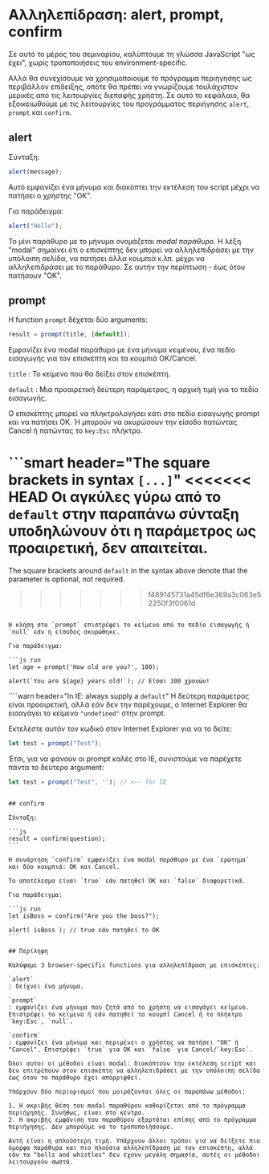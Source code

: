 # Αλληλεπίδραση: alert, prompt, confirm

Σε αυτό το μέρος του σεμιναρίου, καλύπτουμε τη γλώσσα JavaScript "ως έχει", χωρίς τροποποιήσεις του environment-specific.

Αλλά θα συνεχίσουμε να χρησιμοποιούμε το πρόγραμμα περιήγησης ως περιβάλλον επίδειξης, οπότε θα πρέπει να γνωρίζουμε τουλάχιστον μερικές από τις λειτουργίες διεπαφής χρήστη. Σε αυτό το κεφάλαιο, θα εξοικειωθούμε με τις λειτουργίες του προγράμματος περιήγησης `alert`, `prompt` και `confirm`.


## alert

Σύνταξη:

```js
alert(message);
```

Αυτό εμφανίζει ένα μήνυμα και διακόπτει την εκτέλεση του script μέχρι να πατήσει ο χρήστης "OK".


Για παράδειγμα:

```js run
alert("Hello");
```

Το μίνι παράθυρο με το μήνυμα ονομάζεται *modal παράθυρο*. Η λέξη "modal" σημαίνει ότι ο επισκέπτης δεν μπορεί να αλληλεπιδράσει με την υπόλοιπη σελίδα, να πατήσει άλλα κουμπιά κ.λπ. μέχρι να αλληλεπιδράσει με το παράθυρο. Σε αυτήν την περίπτωση - έως ότου πατήσουν "OK".

## prompt

Η function `prompt` δέχεται δύο arguments:

```js no-beautify
result = prompt(title, [default]);
```

Εμφανίζει ένα modal παράθυρο με ένα μήνυμα κειμένου, ένα πεδίο εισαγωγής για τον επισκέπτη και τα κουμπιά OK/Cancel.

`title`
: Το κείμενο που θα δείξει στον επισκέπτη.

`default`
: Μια προαιρετική δεύτερη παράμετρος, η αρχική τιμή για το πεδίο εισαγωγής.


Ο επισκέπτης μπορεί να πληκτρολογήσει κάτι στο πεδίο εισαγωγής prompt και να πατήσει OK. Ή μπορούν να ακυρώσουν την είσοδο πατώντας Cancel ή πατώντας το `key:Esc` πλήκτρο.

```smart header="The square brackets in syntax `[...]`"
<<<<<<< HEAD
Οι αγκύλες γύρω από το `default` στην παραπάνω σύνταξη υποδηλώνουν ότι η παράμετρος ως προαιρετική, δεν απαιτείται.
=======
The square brackets around `default` in the syntax above denote that the parameter is optional, not required.
>>>>>>> f489145731a45df6e369a3c063e52250f3f0061d
```

Η κλήση στο `prompt` επιστρέφει το κείμενο από το πεδίο εισαγωγής ή `null` εάν η είσοδος ακυρώθηκε.

Για παράδειγμα:

```js run
let age = prompt('How old are you?', 100);

alert(`You are ${age} years old!`); // Είσαι 100 χρονών!
```

````warn header="In IE: always supply a `default`"
Η δεύτερη παράμετρος είναι προαιρετική, αλλά εάν δεν την παρέχουμε, ο Internet Explorer θα εισαγάγει το κείμενο `"undefined"` στην prompt.

Εκτελέστε αυτόν τον κωδικό στον Internet Explorer για να το δείτε:

```js run
let test = prompt("Test");
```

Έτσι, για να φανούν οι prompt καλές στο IE, συνιστούμε να παρέχετε πάντα το δεύτερο argument:

```js run
let test = prompt("Test", ''); // <-- for IE
```
````

## confirm

Σύνταξη:

```js
result = confirm(question);
```

Η συνάρτηση `confirm` εμφανίζει ένα modal παράθυρο με ένα `ερώτημα` και δύο κουμπιά: ΟΚ και Cancel.

Το αποτέλεσμα είναι `true` εάν πατηθεί OK και `false` διαφορετικά.

Για παράδειγμα:

```js run
let isBoss = confirm("Are you the boss?");

alert( isBoss ); // true εάν πατηθεί το ΟΚ
```

## Περίληψη

Καλύψαμε 3 browser-specific functions για αλληλεπίδραση με επισκέπτες:

`alert`
: δείχνει ένα μήνυμα.

`prompt`
: εμφανίζει ένα μήνυμα που ζητά από το χρήστη να εισαγάγει κείμενο. Επιστρέφει το κείμενο ή εάν πατηθεί το κουμπί Cancel ή το πλήκτρο `key:Esc`, `null`.

`confirm`
: εμφανίζει ένα μήνυμα και περιμένει ο χρήστης να πατήσει "OK" ή "Cancel". Επιστρέφει `true` για OK και `false` για Cancel/`key:Esc`.

Όλοι αυτοι οι μέθοδοι είναι modal: διακόπτουν την εκτέλεση script και δεν επιτρέπουν στον επισκέπτη να αλληλεπιδράσει με την υπόλοιπη σελίδα έως ότου το παράθυρο έχει απορριφθεί.

Υπάρχουν δύο περιορισμοί που μοιράζονται όλες οι παραπάνω μέθοδοι:

1. Η ακριβής θέση του modal παραθύρου καθορίζεται από το πρόγραμμα περιήγησης. Συνήθως, είναι στο κέντρο.
2. Η ακριβής εμφάνιση του παραθύρου εξαρτάται επίσης από το πρόγραμμα περιήγησης. Δεν μπορούμε να το τροποποιήσουμε.

Αυτή είναι η απλούστερη τιμή. Υπάρχουν άλλοι τρόποι για να δείξετε πιο όμορφα παράθυρα και πιο πλούσια αλληλεπίδραση με τον επισκέπτη, αλλά εάν τα "bells and whistles" δεν έχουν μεγάλη σημασία, αυτές οι μέθοδοι λειτουργούν σωστά.
